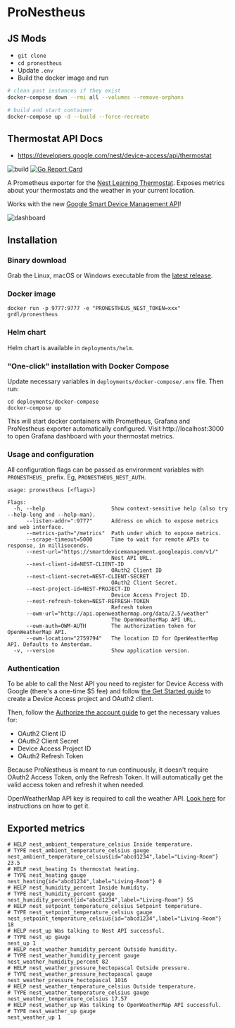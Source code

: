 # ProNestheus

## JS Mods 

- `git clone`
- `cd pronestheus`
- Update `.env` 
- Build the docker image and run 

```bash
# clean past instances if they exist 
docker-compose down --rmi all --volumes --remove-orphans

# build and start container 
docker-compose up -d --build --force-recreate
```

## Thermostat API Docs 

- https://developers.google.com/nest/device-access/api/thermostat



![build](https://github.com/grdl/pronestheus/workflows/build/badge.svg)
[![Go Report Card](https://goreportcard.com/badge/github.com/grdl/pronestheus)](https://goreportcard.com/report/github.com/grdl/pronestheus)

A Prometheus exporter for the [Nest Learning Thermostat](https://nest.com/). Exposes metrics about your thermostats and the weather in your current location.

Works with the new [Google Smart Device Management API](https://developers.google.com/nest/device-access)!

![dashboard](docs/dashboard.png)

## Installation

### Binary download

Grab the Linux, macOS or Windows executable from the [latest release](https://github.com/grdl/pronestheus/releases/latest).

### Docker image

```
docker run -p 9777:9777 -e "PRONESTHEUS_NEST_TOKEN=xxx" grdl/pronestheus
```

### Helm chart

Helm chart is available in `deployments/helm`.

### "One-click" installation with Docker Compose

Update necessary variables in `deployments/docker-compose/.env` file. Then run:
```
cd deployments/docker-compose
docker-compose up
```

This will start docker containers with Prometheus, Grafana and ProNestheus exporter automatically configured. Visit http://localhost:3000 to open Grafana dashboard with your thermostat metrics.


### Usage and configuration

All configuration flags can be passed as environment variables with `PRONESTHEUS_` prefix. Eg, `PRONESTHEUS_NEST_AUTH`.

```
usage: pronestheus [<flags>]

Flags:
  -h, --help                     Show context-sensitive help (also try --help-long and --help-man).
      --listen-addr=":9777"      Address on which to expose metrics and web interface.
      --metrics-path="/metrics"  Path under which to expose metrics.
      --scrape-timeout=5000      Time to wait for remote APIs to response, in milliseconds.
      --nest-url="https://smartdevicemanagement.googleapis.com/v1/"  
                                 Nest API URL.
      --nest-client-id=NEST-CLIENT-ID  
                                 OAuth2 Client ID
      --nest-client-secret=NEST-CLIENT-SECRET  
                                 OAuth2 Client Secret.
      --nest-project-id=NEST-PROJECT-ID  
                                 Device Access Project ID.
      --nest-refresh-token=NEST-REFRESH-TOKEN  
                                 Refresh token
      --owm-url="http://api.openweathermap.org/data/2.5/weather"  
                                 The OpenWeatherMap API URL.
      --owm-auth=OWM-AUTH        The authorization token for OpenWeatherMap API.
      --owm-location="2759794"   The location ID for OpenWeatherMap API. Defaults to Amsterdam.
  -v, --version                  Show application version.

```


### Authentication

To be able to call the Nest API you need to register for Device Access with Google (there's a one-time $5 fee) and follow [the Get Started guide](https://developers.google.com/nest/device-access/get-started) to create a Device Access project and OAuth2 client.

Then, follow the [Authorize the account guide](https://developers.google.com/nest/device-access/authorize) to get the necessary values for:
* OAuth2 Client ID
* OAuth2 Client Secret
* Device Access Project ID
* OAuth2 Refresh Token

Because ProNestheus is meant to run continuously, it doesn't require OAuth2 Access Token, only the Refresh Token. It will automatically get the valid access token and refresh it when needed.


OpenWeatherMap API key is required to call the weather API. [Look here](https://openweathermap.org/appid) for instructions on how to get it.


## Exported metrics

```
# HELP nest_ambient_temperature_celsius Inside temperature.
# TYPE nest_ambient_temperature_celsius gauge
nest_ambient_temperature_celsius{id="abcd1234",label="Living-Room"} 23.5
# HELP nest_heating Is thermostat heating.
# TYPE nest_heating gauge
nest_heating{id="abcd1234",label="Living-Room"} 0
# HELP nest_humidity_percent Inside humidity.
# TYPE nest_humidity_percent gauge
nest_humidity_percent{id="abcd1234",label="Living-Room"} 55
# HELP nest_setpoint_temperature_celsius Setpoint temperature.
# TYPE nest_setpoint_temperature_celsius gauge
nest_setpoint_temperature_celsius{id="abcd1234",label="Living-Room"} 18
# HELP nest_up Was talking to Nest API successful.
# TYPE nest_up gauge
nest_up 1
# HELP nest_weather_humidity_percent Outside humidity.
# TYPE nest_weather_humidity_percent gauge
nest_weather_humidity_percent 82
# HELP nest_weather_pressure_hectopascal Outside pressure.
# TYPE nest_weather_pressure_hectopascal gauge
nest_weather_pressure_hectopascal 1016
# HELP nest_weather_temperature_celsius Outside temperature.
# TYPE nest_weather_temperature_celsius gauge
nest_weather_temperature_celsius 17.57
# HELP nest_weather_up Was talking to OpenWeatherMap API successful.
# TYPE nest_weather_up gauge
nest_weather_up 1
```
